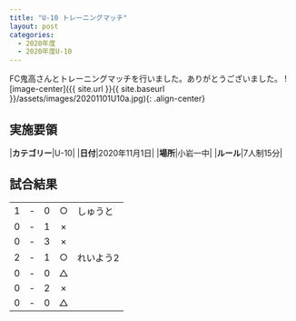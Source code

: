 ```yaml
---
title: "U-10 トレーニングマッチ"
layout: post
categories:
  - 2020年度
  - 2020年度U-10
---
```


FC鬼高さんとトレーニングマッチを行いました。ありがとうございました。
![image-center]({{ site.url }}{{ site.baseurl }}/assets/images/20201101U10a.jpg){: .align-center}

## 実施要領

|**カテゴリー**|U-10|
|**日付**|2020年11月1日|
|**場所**|小岩一中|
|**ルール**|7人制15分|


## 試合結果

|    |   |    |         |    |
|:--:|:-:|:--:|:--:|:--------|
|    1| - |   0|○|しゅうと|
|    0| - |   1|×||
|    0| - |   3|×||
|    2| - |   1|○|れいよう2|
|    0| - |   0|△||
|    0| - |   2|×||
|    0| - |   0|△||
